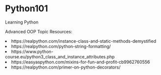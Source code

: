 # Python101
Learning Python

Advanced OOP Topic Resources:
<li> https://realpython.com/instance-class-and-static-methods-demystified </li>
<li> https://realpython.com/python-string-formatting/ </li>
<li> https://www.python-course.eu/python3_class_and_instance_attributes.php </li>
<li> https://easyaspython.com/mixins-for-fun-and-profit-cb9962760556 </li>
<li> https://realpython.com/primer-on-python-decorators/ </li>

 
